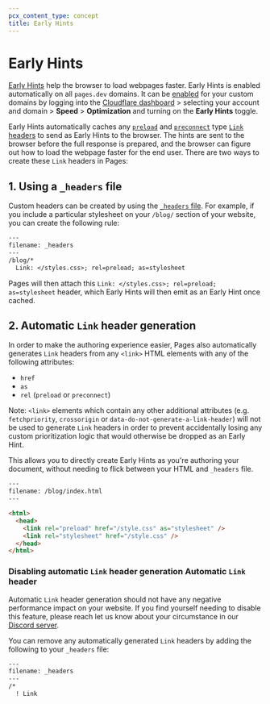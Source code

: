 ```yaml
---
pcx_content_type: concept
title: Early Hints
---
```


# Early Hints

[Early Hints](/cache/about/early-hints/) help the browser to load webpages faster. Early Hints is enabled automatically on all `pages.dev` domains. It can be [enabled](/cache/about/early-hints/#enabling-early-hints) for your custom domains by logging into the [Cloudflare dashboard](https://dash.cloudflare.com) > selecting your account and domain > **Speed** > **Optimization** and turning on the **Early Hints** toggle.

Early Hints automatically caches any [`preload`](https://developer.mozilla.org/en-US/docs/Web/HTML/Link_types/preload) and [`preconnect`](https://developer.mozilla.org/en-US/docs/Web/HTML/Link_types/preconnect) type [`Link` headers](https://developer.mozilla.org/en-US/docs/Web/HTTP/Headers/Link) to send as Early Hints to the browser. The hints are sent to the browser before the full response is prepared, and the browser can figure out how to load the webpage faster for the end user. There are two ways to create these `Link` headers in Pages:

## 1. Using a `_headers` file

Custom headers can be created by using the [`_headers` file](/pages/platform/headers/). For example, if you include a particular stylesheet on your `/blog/` section of your website, you can create the following rule:

```txt
---
filename: _headers
---
/blog/*
  Link: </styles.css>; rel=preload; as=stylesheet
```

Pages will then attach this `Link: </styles.css>; rel=preload; as=stylesheet` header, which Early Hints will then emit as an Early Hint once cached.

## 2. Automatic `Link` header generation

In order to make the authoring experience easier, Pages also automatically generates `Link` headers from any `<link>` HTML elements with any of the following attributes:

- `href`
- `as`
- `rel` (`preload` or `preconnect`)

Note: `<link>` elements which contain any other additional attributes (e.g. `fetchpriority`, `crossorigin` or `data-do-not-generate-a-link-header`) will not be used to generate `Link` headers in order to prevent accidentally losing any custom prioritization logic that would otherwise be dropped as an Early Hint.

This allows you to directly create Early Hints as you're authoring your document, without needing to flick between your HTML and `_headers` file.

```html
---
filename: /blog/index.html
---

<html>
  <head>
    <link rel="preload" href="/style.css" as="stylesheet" />
    <link rel="stylesheet" href="/style.css" />
  </head>
</html>
```

### Disabling automatic `Link` header generation Automatic `Link` header

Automatic `Link` header generation should not have any negative performance impact on your website. If you find yourself needing to disable this feature, please reach let us know about your circumstance in our [Discord server](https://discord.com/invite/cloudflaredev).

You can remove any automatically generated `Link` headers by adding the following to your `_headers` file:

```txt
---
filename: _headers
---
/*
  ! Link
```
